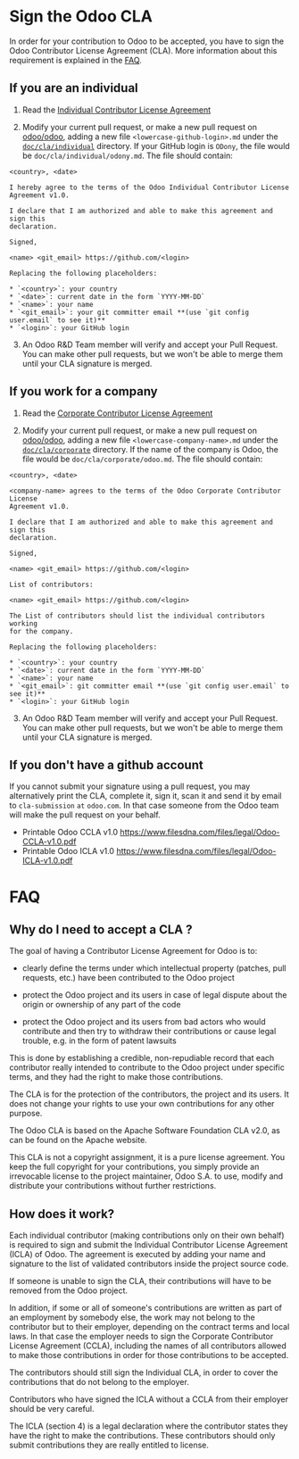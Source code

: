 # Sign the Odoo CLA

In order for your contribution to Odoo to be accepted, you have to sign the
Odoo Contributor License Agreement (CLA). More information about this
requirement is explained in the [FAQ](#faq).

## If you are an individual

1.  Read the [Individual Contributor License Agreement](icla-1.0.md)

2.  Modify your current pull request, or make a new pull request on
    [odoo/odoo](https://github.com/odoo/odoo), adding a new file
    `<lowercase-github-login>.md` under the [`doc/cla/individual`](individual/) directory.
    If your GitHub login is `ODony`, the file would be
    `doc/cla/individual/odony.md`. The file should contain:

```
<country>, <date>

I hereby agree to the terms of the Odoo Individual Contributor License
Agreement v1.0.

I declare that I am authorized and able to make this agreement and sign this
declaration.

Signed,

<name> <git_email> https://github.com/<login>
```

    Replacing the following placeholders:

    * `<country>`: your country
    * `<date>`: current date in the form `YYYY-MM-DD`
    * `<name>`: your name
    * `<git_email>`: your git committer email **(use `git config user.email` to see it)**
    * `<login>`: your GitHub login

3. An Odoo R&D Team member will verify and accept your Pull Request. You can
make other pull requests, but we won't be able to merge them until your CLA
signature is merged.

## If you work for a company

1.  Read the [Corporate Contributor License Agreement](ccla-1.0.md)

2.  Modify your current pull request, or make a new pull request on
    [odoo/odoo](/odoo/odoo), adding a new file `<lowercase-company-name>.md`
    under the [`doc/cla/corporate`](corporate/) directory.
    If the name of the company is Odoo, the file would be
    `doc/cla/corporate/odoo.md`. The file should contain:

```
<country>, <date>

<company-name> agrees to the terms of the Odoo Corporate Contributor License
Agreement v1.0.

I declare that I am authorized and able to make this agreement and sign this
declaration.

Signed,

<name> <git_email> https://github.com/<login>

List of contributors:

<name> <git_email> https://github.com/<login>
```

    The List of contributors should list the individual contributors working
    for the company.

    Replacing the following placeholders:

    * `<country>`: your country
    * `<date>`: current date in the form `YYYY-MM-DD`
    * `<name>`: your name
    * `<git_email>`: git committer email **(use `git config user.email` to see it)**
    * `<login>`: your GitHub login

3. An Odoo R&D Team member will verify and accept your Pull Request. You can
make other pull requests, but we won't be able to merge them until your CLA
signature is merged.

## If you don't have a github account

If you cannot submit your signature using a pull request, you may alternatively
print the CLA, complete it, sign it, scan it and send it by email to
`cla-submission` `at` `odoo.com`.  In that case someone from the Odoo team will
make the pull request on your behalf.

* Printable Odoo CCLA v1.0 https://www.filesdna.com/files/legal/Odoo-CCLA-v1.0.pdf
* Printable Odoo ICLA v1.0 https://www.filesdna.com/files/legal/Odoo-ICLA-v1.0.pdf

# FAQ

## Why do I need to accept a CLA ?

The goal of having a Contributor License Agreement for Odoo is to:

* clearly define the terms under which intellectual property (patches, pull
  requests, etc.) have been contributed to the Odoo project

* protect the Odoo project and its users in case of legal dispute about the
  origin or ownership of any part of the code

* protect the Odoo project and its users from bad actors who would contribute
  and then try to withdraw their contributions or cause legal trouble, e.g. in
  the form of patent lawsuits

This is done by establishing a credible, non-repudiable record that each
contributor really intended to contribute to the Odoo project under specific
terms, and they had the right to make those contributions.

The CLA is for the protection of the contributors, the project and its users.
It does not change your rights to use your own contributions for any other
purpose.

The Odoo CLA is based on the Apache Software Foundation CLA v2.0, as
can be found on the Apache website.

This CLA is not a copyright assignment, it is a pure license agreement. You
keep the full copyright for your contributions, you simply provide an
irrevocable license to the project maintainer, Odoo S.A. to use, modify and
distribute your contributions without further restrictions.

## How does it work?

Each individual contributor (making contributions only on their own behalf) is
required to sign and submit the Individual Contributor License Agreement
(ICLA) of Odoo.  The agreement is executed by adding your name and
signature to the list of validated contributors inside the project source code.

If someone is unable to sign the CLA, their contributions will have to be
removed from the Odoo project.

In addition, if some or all of someone's contributions are written as part of
an employment by somebody else, the work may not belong to the contributor but
to their employer, depending on the contract terms and local laws. In that case
the employer needs to sign the Corporate Contributor License Agreement (CCLA),
including the names of all contributors allowed to make those contributions in
order for those contributions to be accepted.

The contributors should still sign the Individual CLA, in order to cover the
contributions that do not belong to the employer.

Contributors who have signed the ICLA without a CCLA from their employer should
be very careful.

The ICLA (section 4) is a legal declaration where the contributor states they
have the right to make the contributions. These contributors should only
submit contributions they are really entitled to license.

